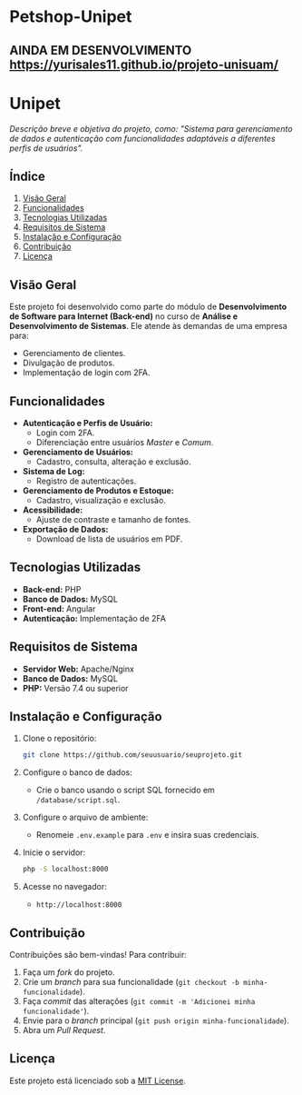 # Petshop-Unipet
AINDA EM DESENVOLVIMENTO
 https://yurisales11.github.io/projeto-unisuam/
---

# **Unipet**  
*Descrição breve e objetiva do projeto, como: "Sistema para gerenciamento de dados e autenticação com funcionalidades adaptáveis a diferentes perfis de usuários".*

## **Índice**  
1. [Visão Geral](#visão-geral)  
2. [Funcionalidades](#funcionalidades)  
3. [Tecnologias Utilizadas](#tecnologias-utilizadas)  
4. [Requisitos de Sistema](#requisitos-de-sistema)  
5. [Instalação e Configuração](#instalação-e-configuração)  
6. [Contribuição](#contribuição)  
7. [Licença](#licença)  

## **Visão Geral**  
Este projeto foi desenvolvido como parte do módulo de **Desenvolvimento de Software para Internet (Back-end)** no curso de **Análise e Desenvolvimento de Sistemas**. Ele atende às demandas de uma empresa para:  
- Gerenciamento de clientes.  
- Divulgação de produtos.  
- Implementação de login com 2FA.  

## **Funcionalidades**  
- **Autenticação e Perfis de Usuário:**  
  - Login com 2FA.  
  - Diferenciação entre usuários *Master* e *Comum*.  
- **Gerenciamento de Usuários:**  
  - Cadastro, consulta, alteração e exclusão.  
- **Sistema de Log:**  
  - Registro de autenticações.  
- **Gerenciamento de Produtos e Estoque:**  
  - Cadastro, visualização e exclusão.  
- **Acessibilidade:**  
  - Ajuste de contraste e tamanho de fontes.  
- **Exportação de Dados:**  
  - Download de lista de usuários em PDF.  

## **Tecnologias Utilizadas**  
- **Back-end:** PHP  
- **Banco de Dados:** MySQL  
- **Front-end:** Angular  
- **Autenticação:** Implementação de 2FA  

## **Requisitos de Sistema**  
- **Servidor Web:** Apache/Nginx  
- **Banco de Dados:** MySQL  
- **PHP:** Versão 7.4 ou superior  

## **Instalação e Configuração**  
1. Clone o repositório:  
   ```bash
   git clone https://github.com/seuusuario/seuprojeto.git
   ```  
2. Configure o banco de dados:  
   - Crie o banco usando o script SQL fornecido em `/database/script.sql`.  

3. Configure o arquivo de ambiente:  
   - Renomeie `.env.example` para `.env` e insira suas credenciais.  

4. Inicie o servidor:  
   ```bash
   php -S localhost:8000  
   ```  

5. Acesse no navegador:  
   - `http://localhost:8000`  

## **Contribuição**  
Contribuições são bem-vindas! Para contribuir:  
1. Faça um *fork* do projeto.  
2. Crie um *branch* para sua funcionalidade (`git checkout -b minha-funcionalidade`).  
3. Faça *commit* das alterações (`git commit -m 'Adicionei minha funcionalidade'`).  
4. Envie para o *branch* principal (`git push origin minha-funcionalidade`).  
5. Abra um *Pull Request*.  

## **Licença**  
Este projeto está licenciado sob a [MIT License](LICENSE).  
